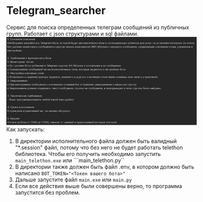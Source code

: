 # Telegram_searcher
Сервис для поиска определенных телеграм сообщений из публичных групп. Работает с json структурами и sql файлами.
![img.png](img.png)
Как запускать:
1. В директории исполнительного файла должен быть валидный "*.session" файл, потому что без него не будет работать telethon библиотека. Чтобы его получить необходимо запустить ```main_telethon.exe``` или ```main_telethon.py``
2. В директории также должен быть файл .env, в котором должно быть написано
```BOT_TOKEN="<Токен вашего бота>"```
3. Дальше запустите файл ```main.exe``` или ```main.py```
4. Если все действия выше были совершены верно, то программа запустится без проблем.
